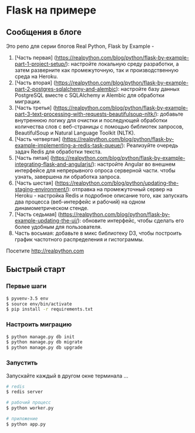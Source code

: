 # Flask на примере

## Сообщения в блоге

Это репо для серии блогов Real Python, Flask by Example -

1. [Часть первая] (https://realpython.com/blog/python/flask-by-example-part-1-project-setup/): настройте локальную среду разработки, а затем разверните как промежуточную, так и производственную среда на Heroku.
1. [Часть вторая] (https://realpython.com/blog/python/flask-by-example-part-2-postgres-sqlalchemy-and-alembic): настройте базу данных PostgreSQL вместе с SQLAlchemy и Alembic для обработки миграции.
1. [Часть третья] (https://realpython.com/blog/python/flask-by-example-part-3-text-processing-with-requests-beautifulsoup-nltk/): добавьте внутреннюю логику для очистки и последующей обработки количества слов с веб-страницы с помощью библиотек запросов, BeautifulSoup и Natural Language Toolkit (NLTK).
1. [Часть четвертая] (https://realpython.com/blog/python/flask-by-example-implementing-a-redis-task-queue/): Реализуйте очередь задач Redis для обработки текста.
1. [Часть пятая] (https://realpython.com/blog/python/flask-by-example-integrating-flask-and-angularjs/): настройте Angular во внешнем интерфейсе для непрерывного опроса серверной части. чтобы узнать, завершена ли обработка запроса.
1. [Часть шестая] (https://realpython.com/blog/python/updating-the-staging-environment/): отправка на промежуточный сервер на Heroku - настройка Redis и подробное описание того, как запускать два процесса (веб-интерфейс и рабочий) на одном динамометрическом стенде.
1. [Часть седьмая] (https://realpython.com/blog/python/flask-by-example-updating-the-ui/): обновите интерфейс, чтобы сделать его более удобным для пользователя.
1. Часть восьмая: добавьте в микс библиотеку D3, чтобы построить график частотного распределения и гистограммы.

Посетите http://realpython.com

## Быстрый старт

### Первые шаги

```sh
$ pyvenv-3.5 env
$ source env/bin/activate
$ pip install -r requirements.txt
```

### Настроить миграцию

```sh
$ python manage.py db init
$ python manage.py db migrate
$ python manage.py db upgrade
```

### Запустить

Запускайте каждый в другом окне терминала ...

```sh
# redis
$ redis server

# рабочий процесс
$ python worker.py

# приложение
$ python app.py
```